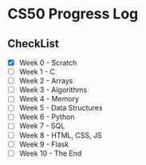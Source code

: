 # CS50 Progress Log

## CheckList
- [X] Week 0 - Scratch
- [ ] Week 1 - C
- [ ] Week 2 - Arrays
- [ ] Week 3 - Algorithms
- [ ] Week 4 - Memory
- [ ] Week 5 - Data Structures
- [ ] Week 6 - Python
- [ ] Week 7 - SQL
- [ ] Week 8 - HTML, CSS, JS
- [ ] Week 9 - Flask
- [ ] Week 10 - The End
